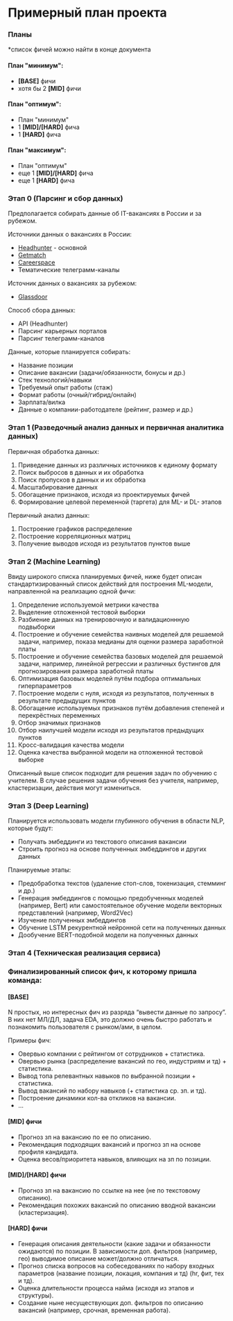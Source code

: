 # Примерный план проекта

### Планы
*список фичей можно найти в конце документа

#### План "минимум": 
* **[BASE]** фичи
* хотя бы 2 **[MID]** фичи

#### План "оптимум": 
*  План "минимум" 
*  1 **[MID]/[HARD]** фича
*  1 **[HARD]** фича

#### План "максимум":
*  План "оптимум" 
*  еще 1 **[MID]/[HARD]** фича
*  еще 1 **[HARD]** фича

### Этап 0 (Парсинг и сбор данных)

Предполагается собирать данные об IT-вакансиях в России и за рубежом.

Источники данных о вакансиях в России:
- [Headhunter](https://hh.ru) - основной
- [Getmatch](https://getmatch.ru)
- [Careerspace](https://careerspace.app)
- Тематические телеграмм-каналы

Источник данных о вакансиях за рубежом:
- [Glassdoor](https://www.glassdoor.com)

Способ сбора данных:
- API (Headhunter)
- Парсинг карьерных порталов
- Парсинг телеграмм-каналов

Данные, которые планируется собирать:
- Название позиции
- Описание вакансии (задачи/обязанности, бонусы и др.)
- Стек технологий/навыки
- Требуемый опыт работы (стаж)
- Формат работы (очный/гибрид/онлайн)
- Зарплата/вилка
- Данные о компании-работодателе (рейтинг, размер и др.)

### Этап 1 (Разведочный анализ данных и первичная аналитика данных)

Первичная обработка данных:
1. Приведение данных из различных источников к единому формату
2. Поиск выбросов в данных и их обработка
3. Поиск пропусков в данных и их обработка
4. Масштабирование данных
5. Обогащение признаков, исходя из проектируемых фичей
6. Формирование целевой переменной (таргета) для ML- и DL- этапов

Первичный анализ данных:
1. Построение графиков распределение
2. Построение корреляционных матриц
3. Получение выводов исходя из результатов пунктов выше

### Этап 2 (Machine Learning)

Ввиду широкого списка планируемых фичей, ниже будет описан стандартизированный список действий для построения ML-модели, направленной на реализацию одной фичи: 
1. Определение используемой метрики качества
2. Выделение отложенной тестовой выборки
3. Разбиение данных на тренировочную и валидационнную подвыборки
4. Построение и обучение семейства наивных моделей для решаемой задачи, например, показа медианы для оценки размера заработной платы
5. Построение и обучение семейства базовых моделей для решаемой задачи, например, линейной регрессии и различных бустингов для прогнозирования размера заработной платы
6. Оптимизация базовых моделей путём подбора оптимальных гиперпараметров
7. Построение модели с нуля, исходя из результатов, полученных в результате предыдущих пунктов
8. Обогащение используемых признаков путём добавления степеней и перекрёстных переменных
9. Отбор значимых признаков
10. Отбор наилучшей модели исходя из результатов предыдущих пунктов
11. Кросс-валидация качества модели
12. Оценка качества выбранной модели на отложенной тестовой выборке 

Описанный выше список подходит для решения задач по обучению с учителем. В случае решения задачи обучения без учителя, например, кластеризации, действия могут измениться. 

### Этап 3 (Deep Learning)
Планируется использовать модели глубинного обучения в области NLP, которые будут:
- Получать эмбеддинги из текстового описания вакансии
- Строить прогноз на основе полученных эмбеддингов и других данных

Планируемые этапы:
- Предобработка текстов (удаление стоп-слов, токенизация, стемминг и др.)
- Генерация эмбеддингов с помощью предобученных моделей (например, Bert) или самостоятельное обучение модели векторных представлений (например, Word2Vec)
- Изучение полученных эмбеддингов
- Обучение LSTM рекурентной нейронной сети на полученных данных
- Дообучение BERT-подобной модели на полученных данных

### Этап 4 (Техническая реализация сервиса)

### Финализированный список фич, к которому пришла команда:

#### [BASE]
N простых, но интересных фич из разряда “вывести данные по запросу”. \
В них нет МЛ/ДЛ, задача EDA, это должно очень быстро работать и познакомить пользователя с рынком/ами, в целом.

Примеры фич:
* Овервью компании с рейтингом от сотрудников + статистика.
* Овервью рынка (распределение вакансий по гео, индустриям и тд) + статистика.
* Вывод топа релевантных навыков по выбранной позиции + статистика.
* Вывод вакансий по набору навыков (+ статистика ср. зп. и тд).
* Построение динамики кол-ва откликов на вакансии.
* ...

#### [MID] фичи
* Прогноз зп на вакансию по ее по описанию.
* Рекомендация подходящих вакансий и прогноз зп на основе профиля кандидата.
* Оценка весов/приоритета навыков, влияющих на зп по позиции.

#### [MID]/[HARD] фичи
* Прогноз зп на вакансию по ссылке на нее (не по текстовому описанию).
* Рекомендация похожих вакансий по описанию вводной вакансии (кластеризация).

#### [HARD] фичи
* Генерация описания деятельности (какие задачи и обязанности ожидаются) по позиции. В зависимости доп. фильтров (например, гео) выводимое описание может/должно отличаться.
* Прогноз списка вопросов на собеседованиях по набору входных параметров (название позиции, локация, компания и тд) (hr, фит, тех и тд).
* Оценка длительности процесса найма (исходя из этапов и структуры).
* Создание ныне несуществующих доп. фильтров по описанию вакансий (например, срочная, временная работа).


